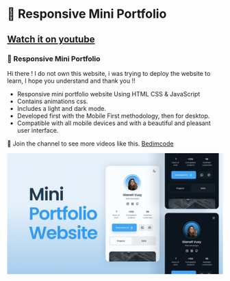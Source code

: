 # 💼 Responsive Mini Portfolio
## [Watch it on youtube]()
### 💼 Responsive Mini Portfolio

Hi there !
I do not own this website, i was trying to deploy the website to learn,
I hope you understand and thank you !!

- Responsive mini portfolio website Using HTML CSS & JavaScript
- Contains animations css.
- Includes a light and dark mode.
- Developed first with the Mobile First methodology, then for desktop.
- Compatible with all mobile devices and with a beautiful and pleasant user interface.

💙 Join the channel to see more videos like this. [Bedimcode](https://www.youtube.com/c/Bedimcode)

![preview img](/preview.png)

